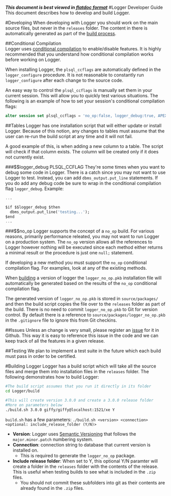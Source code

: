 ***This document is best viewed in [flatdoc format](http://oraopensource.github.io/flatdoc?repo=logger&path=docs%2FDevelopment+Guide.md)***
#Logger Developer Guide
This document describes how to develop and build Logger. 

#Developing
When developing with Logger you should work on the main source files, but never in the `releases` folder. The content in there is automatically generated as part of the [build process](#build-process).

##Conditional Compilation	
Logger uses [conditional compilation](http://docs.oracle.com/cd/E11882_01/appdev.112/e25519/fundamentals.htm#LNPLS00210) to enable/disable features. It is highly recommended that you understand how conditional compilation works before working on Logger.

When installing Logger, the `plsql_ccflags` are automatically defined in the `logger_configure` procedure. It is not reasonable to constantly run `logger_configure` after each change to the source code.

An easy way to control the `plsql_ccflags` is manually set them in your current session. This will allow you to quickly test various situations. The following is an example of how to set your session's conditional compilation flags: 

```sql
alter session set plsql_ccflags = 'no_op:false, logger_debug:true, APEX:true, logger_plugin_error: true';
```

##Tables
Logger has one installation script that will either update or install Logger. Because of this notion, any changes to tables must assume that the user can re-run the build script at any time and it will not fail.

A good example of this, is when adding a new column to a table. The script will check if that column exists. The column will be created only if it does not currently exist.

###$$logger_debug PLSQL_CCFLAG
They're some times when you want to debug some code in Logger. There is a catch since you may not want to use Logger to test. Instead, you can add `dbms_output.put_line` statements. If you do add any debug code be sure to wrap in the conditional compilation flag `logger_debug`. Example:

```sql
...

$if $$logger_debug $then
  dbms_output.put_line('testing...');
$end
...
```

###$$no_op
Logger supports the concept of a `no_op` build. For various reasons, primarily performance releated, you may not want to run Logger on a production system. The `no_op` version allows all the references to Logger however nothing will be executed since each method either returns a minimal result or the procedure is just one `null;` statement.

If developing a new method you must support the `no_op` conditional compilation flag. For examples, look at any of the existing methods.

When [building](#build-process) a version of logger the `logger_no_op.pkb` installation file will automatically be generated based on the results of the `no_op` conditional compilation flag.

The generated version of `logger_no_op.pkb` is stored in `source/packages/` and then the build script copies the file over to the `releases` folder as part of the build. There is no need to commit `logger_no_op.pkb` to Git for version control. By default there is a reference to `source/packages/logger_no_op.pkb` in the `.gitignore` file to ignore this from Git checkins.


##Issues
Unless an change is very small, please register an [issue](https://github.com/OraOpenSource/Logger/issues) for it in Github. This way it is easy to reference this issue in the code and we can keep track of all the features in a given release.


##Testing
We plan to implement a test suite in the future which each build must pass in order to be certified.

<a href="build-process"></a>
#Building Logger
Logger has a build script which will take all the source files and merge them into installation files in the `releases` folder. The following demonstrates how to build Logger:

```bash
#The build script assumes that you run it directly in its folder
cd Logger/build

#This will create version 3.0.0 and create a 3.0.0 release folder
#More on parameters below
./build.sh 3.0.0 giffy/giffy@localhost:1521/xe Y

```

`build.sh` has a few parameters: `./build.sh <version> <connection> <optional: include_release_folder (Y/N)>`

- **Version**: Logger uses [Semantic Versioning](http://semver.org/) that follows the `major.minor.patch` numbering system.
- **Connection**: connection string to database that current version is installed on.
  - This is required to generate the `logger_no_op` package.
- **Include release folder**: When set to Y, this optional Y/N paramter will create a folder in the `releases` folder with the contents of the release. This is useful when testing builds to see what is included in the `.zip` files.
  - You should not commit these subfolders into git as their contents are already found in the `.zip` files.
